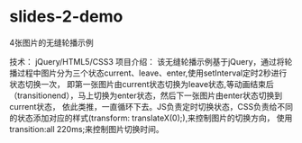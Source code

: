 # slides-2-demo
4张图片的无缝轮播示例

技术： jQuery/HTML5/CSS3
项目介绍： 该无缝轮播示例基于jQuery，通过将轮播过程中图片分为三个状态current、leave、enter,使用setInterval定时2秒进行状态切换一次，
          即第一张图片由current状态切换为leave状态,等动画结束后（transitionend），马上切换为enter状态，然后下一张图片由enter状态切换到current状态，
          依此类推，一直循环下去。JS负责定时切换状态，CSS负责给不同的状态添加对应的样式(transform: translateX(0);),来控制图片的切换方向，
          使用transition:all 220ms;来控制图片切换时间。
